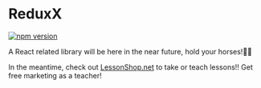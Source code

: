 # ReduxX

[![npm version](https://badge.fury.io/js/reduxx.svg)](https://badge.fury.io/js/reduxx)


A React related library will be here in the near future, hold your horses!🐎🐙


In the meantime, check out [LessonShop.net](https://lessonshop.net) to take or teach lessons!! Get free marketing as a teacher!
